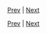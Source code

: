 [Prev](https://github.com/Ubugeeei/chibivue/blob/main/books/japanese/450_btc_v_if.md) | [Next](https://github.com/Ubugeeei/chibivue/blob/main/books/japanese/500_bsc_script_setup.md)



[Prev](https://github.com/Ubugeeei/chibivue/blob/main/books/japanese/450_btc_v_if.md) | [Next](https://github.com/Ubugeeei/chibivue/blob/main/books/japanese/500_bsc_script_setup.md)